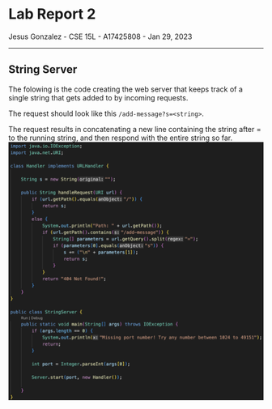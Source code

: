 # Lab Report 2
Jesus Gonzalez - CSE 15L - A17425808 - Jan 29, 2023

---
## String Server
The folowing is the code creating the web server that keeps track of a single string that gets added to by incoming requests.

The request should look like this `/add-message?s=<string>`.

The request results in concatenating a new line containing the string after = to the running string, and then respond with the entire string so far.
![Image](StringServer.png)



